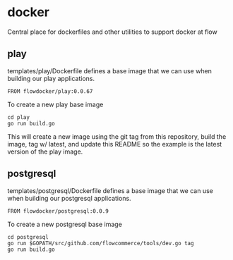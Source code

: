 # docker
Central place for dockerfiles and other utilities to support docker at flow

## play

templates/play/Dockerfile defines a base image that we can use when building our
play applications.

    FROM flowdocker/play:0.0.67

To create a new play base image

    cd play
    go run build.go

This will create a new image using the git tag from this repository,
build the image, tag w/ latest, and update this README so the example
is the latest version of the play image.


## postgresql

templates/postgresql/Dockerfile defines a base image that we can use when building our
postgresql applications.

    FROM flowdocker/postgresql:0.0.9

To create a new postgresql base image

    cd postgresql
    go run $GOPATH/src/github.com/flowcommerce/tools/dev.go tag
    go run build.go
